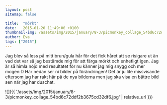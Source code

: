 ```yaml
---
layout: post
sitemap: false

title:  "mörkt"
date:   2015-01-20 11:49:00 +0100
thumbnail-img: /assets/img/2015/january/8-3/picmonkey_collage_54bd6c72ddf2b3675cd32df6.jpg
author: Eva
tags: ["2015"]
---
```


Jag blev så less på mitt brun/gula hår för det fick håret att se risigare ut än vad det var så jag bestämde mig för att färga mörkt och enhetligt igen. Jag är så himla nöjd med resultatet för nu känner jag mig snygg och mer mogen:D Här nedan ser ni bilder på förändringen! Det är ju lite missvisande eftersom jag har rakt hår på de nya bilderna men jag ska visa en bättre bild sen när jag har duschat.

![]({{ '/assets/img/2015/january/8-3/picmonkey_collage_54bd6c72ddf2b3675cd32df6.jpg'  | relative_url }})

